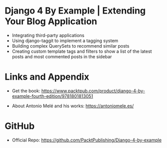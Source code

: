 # Django 4 By Example | Extending Your Blog Application

* Integrating third-party applications
* Using django-taggit to implement a tagging system
* Building complex QuerySets to recommend similar posts
* Creating custom template tags and filters to show a list of the latest posts and most commented
posts in the sidebar

Links and Appendix
========================================================

- Get the book: https://www.packtpub.com/product/django-4-by-example-fourth-edition/9781801813051

- About Antonio Melé and his works: https://antoniomele.es/

GitHub
========================================================

- Official Repo: https://github.com/PacktPublishing/Django-4-by-example
